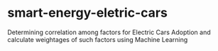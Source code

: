 # smart-energy-eletric-cars
Determining correlation among factors for Electric Cars Adoption and calculate weightages of such factors using Machine Learning
